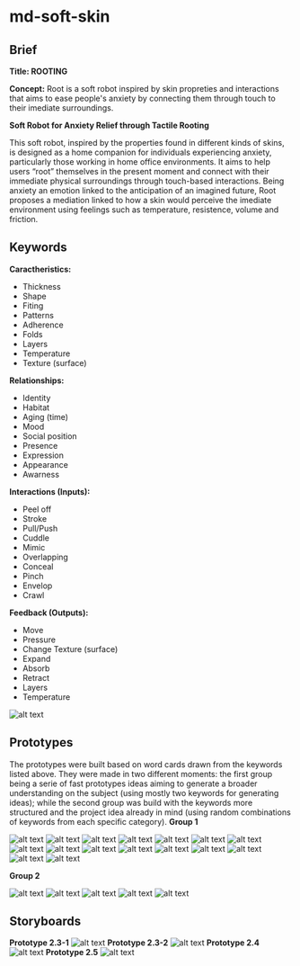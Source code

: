 # md-soft-skin

## **Brief** 
 **Title: ROOTING**

**Concept:** 
Root is a soft robot inspired by skin propreties and interactions that aims to ease people's anxiety by connecting them through touch to their imediate surroundings.

**Soft Robot for Anxiety Relief through Tactile Rooting**
 
 This soft robot, inspired by the properties found in different kinds of skins, is designed as a home companion for individuals experiencing anxiety, particularly those working in home office environments. It aims to help users “root” themselves in the present moment and connect with their immediate physical surroundings through touch-based interactions. Being anxiety an emotion linked to the anticipation of an imagined future, Root proposes a mediation linked to how a skin would perceive the imediate environment using feelings such as temperature, resistence, volume and friction.
  
 
 ## **Keywords** 
 **Caractheristics:** 
 - Thickness
 - Shape
 - Fiting
 - Patterns
 - Adherence
 - Folds
 - Layers
 - Temperature
 - Texture (surface)

  **Relationships:** 
 - Identity
 - Habitat
 - Aging (time)
 - Mood
 - Social position
 - Presence
 - Expression
 - Appearance
 - Awarness

 **Interactions (Inputs):** 
 - Peel off
 - Stroke
 - Pull/Push
 - Cuddle
 - Mimic
 - Overlapping
 - Conceal
 - Pinch
 - Envelop
 - Crawl

 **Feedback (Outputs):** 
 - Move
 - Pressure
 - Change Texture (surface)
 - Expand
 - Absorb
 - Retract
 - Layers
 - Temperature

 ![alt text](images/prototypes/softskinCards.jpg)

 
 ## **Prototypes** 
  The prototypes were built based on word cards drawn from the keywords listed above. They were made in two different moments: the first group being a serie of fast prototypes ideas aiming to generate a broader understanding on the subject (using mostly two keywords for generating ideas); while the second group was build with the keywords more structured and the project idea already in mind (using random combinations of keywords from each specific category).
**Group 1**
 
   ![alt text](images/group1.1.jpg)
   ![alt text](images/group1.2.jpg)
   ![alt text](images/group1.3.jpg)
   ![alt text](images/group1.4.jpg)
   ![alt text](images/group1.5.jpg)
   ![alt text](images/group1.6.jpg)
   ![alt text](images/group1.7.jpg)
   ![alt text](images/group1.8.jpg)
   ![alt text](images/group1.9.jpg)
   ![alt text](images/group1.10.jpg)
   ![alt text](images/group1.11.jpg)
   ![alt text](images/group1.12.jpg)
   ![alt text](images/group1.13.jpg)
   ![alt text](images/group1.14.jpg)
   ![alt text](images/group1.15.jpg)
   ![alt text](images/group1.16.jpg)
   
 **Group 2**

  ![alt text](images/prototypes/group2.1.jpg)
  ![alt text](images/prototypes/group2.2.jpg)
  ![alt text](images/prototypes/group2.3.jpg)
  ![alt text](images/prototypes/group2.4.jpg)
  ![alt text](images/prototypes/group2.5.jpg)

  ## **Storyboards**

**Prototype 2.3-1**
![alt text](images/storyboards/storyboardBlanket.jpg)
**Prototype 2.3-2**
![alt text](images/storyboards/storyboardmirror.jpg)
**Prototype 2.4**
![alt text](images/storyboards/storyboardpillow.jpg)
**Prototype 2.5**
![alt text](images/storyboards/storyboardrug.jpg)
